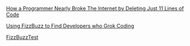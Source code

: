 [How a Programmer Nearly Broke The Internet by Deleting Just 11 Lines of Code](https://www.sciencealert.com/how-a-programmer-almost-broke-the-internet-by-deleting-11-lines-of-code)



[Using FizzBuzz to Find Developers who Grok Coding](https://imranontech.com/2007/01/24/using-fizzbuzz-to-find-developers-who-grok-coding/)

[FizzBuzzTest](https://wiki.c2.com/?FizzBuzzTest)

